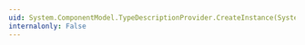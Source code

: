 ```yaml
---
uid: System.ComponentModel.TypeDescriptionProvider.CreateInstance(System.IServiceProvider,System.Type,System.Type[],System.Object[])
internalonly: False
---
```

